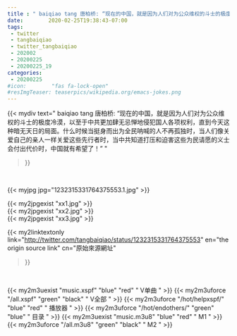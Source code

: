 ```yaml
---
title : " baiqiao tang 唐柏桥: “现在的中国，就是因为人们对为公众维权的斗士的极度冷漠，以至于中共更加肆无忌惮地侵犯国人各项权利，直到今天这种暗无天日的局面。什么时候当挺身而出为全民呐喊的人不再孤独时，当人们像关爱自己的亲人一样关爱这些先行者时，当中共知道打压和迫害这些为民请愿的义士会付出代价时，中国就有希望了！”  "
date:        2020-02-25T19:38:43-07:00
tags:
 - twitter
 - tangbaiqiao
 - twitter_tangbaiqiao
 - 202002
 - 20200225
 - 20200225_19
categories:
 - 20200225
#icon:        "fas fa-lock-open"
#resImgTeaser: teaserpics/wikipedia.org/emacs-jokes.png
---
```


{{< mydiv text=" baiqiao tang 唐柏桥: “现在的中国，就是因为人们对为公众维权的斗士的极度冷漠，以至于中共更加肆无忌惮地侵犯国人各项权利，直到今天这种暗无天日的局面。什么时候当挺身而出为全民呐喊的人不再孤独时，当人们像关爱自己的亲人一样关爱这些先行者时，当中共知道打压和迫害这些为民请愿的义士会付出代价时，中国就有希望了！”  "
>}}
<br>


 {{< myjpg jpg="1232315331764375553.1.jpg" >}}<br> 

{{< my2jpgexist "xx1.jpg" >}}<br>
{{< my2jpgexist "xx2.jpg" >}}<br>
{{< my2jpgexist "xx3.jpg" >}}<br>


{{< my2linktextonly link="http://twitter.com/tangbaiqiao/status/1232315331764375553"
en="the origin source link" cn="原始來源網址"
>}}


<br>

{{< my2m3uexist "music.xspf"        "blue"   "red"    " V单曲 " >}} {{< my2m3uforce "/all.xspf"         "green"  "black"  " V全部 " >}} {{< my2m3uforce "/hot/helpxspf/"    "blue"   "red"    " 播放器 " >}} {{< my2m3uforce "/hot/endothers/"   "green"  "blue"   " 目录 " >}} {{< my2m3uexist "music.m3u8"        "blue"   "red"    " M1 " >}} {{< my2m3uforce "/all.m3u8"         "green"  "black"  " M2 " >}} 
